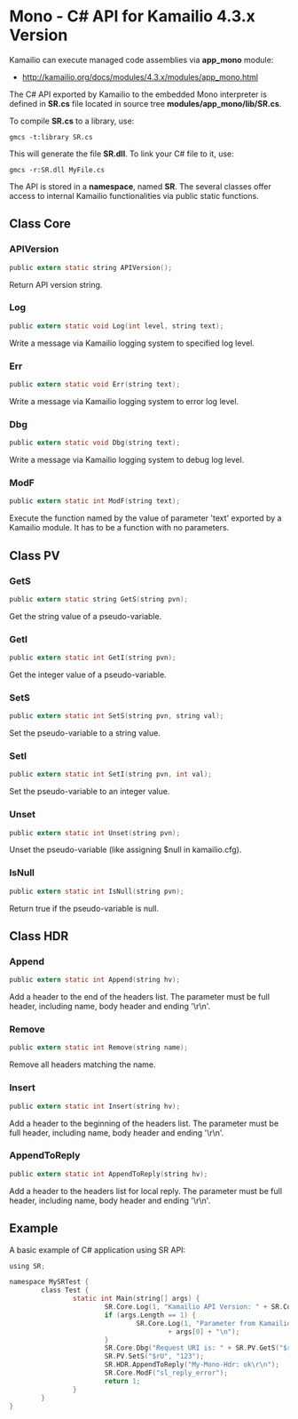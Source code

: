 # Mono - C# API for Kamailio 4.3.x Version

Kamailio can execute managed code assemblies via **app_mono** module:

- <http://kamailio.org/docs/modules/4.3.x/modules/app_mono.html>

The C# API exported by Kamailio to the embedded Mono interpreter is
defined in **SR.cs** file located in source tree
**modules/app_mono/lib/SR.cs**.

To compile **SR.cs** to a library, use:

``` shell
gmcs -t:library SR.cs
```

This will generate the file **SR.dll**. To link your C# file to it, use:

``` shell
gmcs -r:SR.dll MyFile.cs
```

The API is stored in a **namespace**, named **SR**. The several classes
offer access to internal Kamailio functionalities via public static
functions.

## Class Core

### APIVersion

``` c
public extern static string APIVersion();
```

Return API version string.

### Log

``` c
public extern static void Log(int level, string text);
```

Write a message via Kamailio logging system to specified log level.

### Err

``` c
public extern static void Err(string text);
```

Write a message via Kamailio logging system to error log level.

### Dbg

``` c
public extern static void Dbg(string text);
```

Write a message via Kamailio logging system to debug log level.

### ModF

``` c
public extern static int ModF(string text);
```

Execute the function named by the value of parameter 'text' exported by
a Kamailio module. It has to be a function with no parameters.

## Class PV

### GetS

``` c
public extern static string GetS(string pvn);
```

Get the string value of a pseudo-variable.

### GetI

``` c
public extern static int GetI(string pvn);
```

Get the integer value of a pseudo-variable.

### SetS

``` c
public extern static int SetS(string pvn, string val);
```

Set the pseudo-variable to a string value.

### SetI

``` c
public extern static int SetI(string pvn, int val);
```

Set the pseudo-variable to an integer value.

### Unset

``` c
public extern static int Unset(string pvn);
```

Unset the pseudo-variable (like assigning $null in kamailio.cfg).

### IsNull

``` c
public extern static int IsNull(string pvn);
```

Return true if the pseudo-variable is null.

## Class HDR

### Append

``` c
public extern static int Append(string hv);
```

Add a header to the end of the headers list. The parameter must be full
header, including name, body header and ending '\\r\\n'.

### Remove

``` c
public extern static int Remove(string name);
```

Remove all headers matching the name.

### Insert

``` c
public extern static int Insert(string hv);
```

Add a header to the beginning of the headers list. The parameter must be
full header, including name, body header and ending '\\r\\n'.

### AppendToReply

``` c
public extern static int AppendToReply(string hv);
```

Add a header to the headers list for local reply. The parameter must be
full header, including name, body header and ending '\\r\\n'.

## Example

A basic example of C# application using SR API:

``` c
using SR;

namespace MySRTest {
        class Test {
                static int Main(string[] args) {
                        SR.Core.Log(1, "Kamailio API Version: " + SR.Core.APIVersion() + "\n");
                        if (args.Length == 1) {
                                SR.Core.Log(1, "Parameter from Kamailio config:"
                                        + args[0] + "\n");
                        }
                        SR.Core.Dbg("Request URI is: " + SR.PV.GetS("$ru") + "\n");
                        SR.PV.SetS("$rU", "123");
                        SR.HDR.AppendToReply("My-Mono-Hdr: ok\r\n");
                        SR.Core.ModF("sl_reply_error");
                        return 1;
                }
        }
}
```

